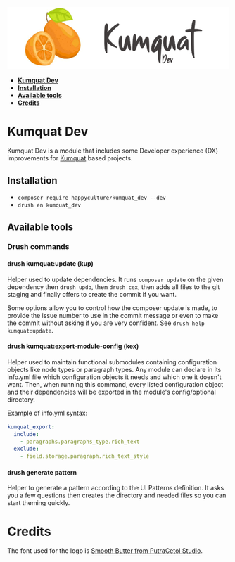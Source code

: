 ![Logo Kumquat Dev](kumquat_dev.png)

* **[Kumquat Dev](#intro)**
* **[Installation](#installation)**
* **[Available tools](#tools)**
* **[Credits](#credits)**

# <a name="intro"></a>Kumquat Dev

Kumquat Dev is a module that includes some Developer experience (DX) 
improvements for [Kumquat](https://github.com/Happyculture/kumquat) based 
projects.

## <a name="installation"></a>Installation

- `composer require happyculture/kumquat_dev --dev`
- `drush en kumquat_dev`

## <a name="tools"></a>Available tools

### Drush commands

#### drush kumquat:update (kup)

Helper used to update dependencies. It runs `composer update` on the given
dependency then `drush updb`, then `drush cex`, then adds all files to the git
staging and finally offers to create the commit if you want.

Some options allow you to control how the composer update is made, to provide
the issue number to use in the commit message or even to make the commit
without asking if you are very confident. See `drush help kumquat:update`.

#### drush kumquat:export-module-config (kex)

Helper used to maintain functional submodules containing configuration objects
like node types or paragraph types. Any module can declare in its info.yml file
which configuration objects it needs and which one it doesn't want. Then, when
running this command, every listed configuration object and their dependencies
will be exported in the module's config/optional directory.

Example of info.yml syntax:
```yaml
kumquat_export:
  include:
    - paragraphs.paragraphs_type.rich_text
  exclude:
    - field.storage.paragraph.rich_text_style
```

#### drush generate pattern

Helper to generate a pattern according to the UI Patterns definition. It asks
you a few questions then creates the directory and needed files so you can
start theming quickly.

# <a name="credits"></a>Credits

The font used for the logo is [Smooth Butter from PutraCetol Studio](https://putracetol.com/product/smooth-butter/).
